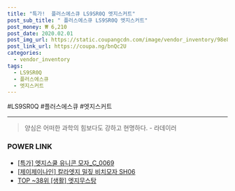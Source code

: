 ```yaml
--- 
title: "특가!  플러스에스큐 LS9SR0Q 엣지스커트" 
post_sub_title: " 플러스에스큐 LS9SR0Q 엣지스커트" 
post_money: ₩ 6,210 
post_date: 2020.02.01 
post_img_url: https://static.coupangcdn.com/image/vendor_inventory/98e8/c3c716e5a4712f73e602ecded31c1728ffc4a2e6632fcc1882e6a441d4b9.jpg 
post_link_url: https://coupa.ng/bnQc2U 
categories: 
  - vendor_inventory 
tags: 
  - LS9SR0Q 
  - 플러스에스큐 
  - 엣지스커트 
--- 
```

  #LS9SR0Q #플러스에스큐 #엣지스커트 
<hr> 

> 양심은 어떠한 과학의 힘보다도 강하고 현명하다. - 라데이러 


### POWER LINK

* <a href="https://blog.naver.com/santokki14/221789812966" target="_blank">[특가] 엣지스쿨 유니콘 모자_C_0069</a>
* <a href="https://blog.naver.com/fasyy4321/221788924045" target="_blank">[제이제이나인] 칼라엣지 밀짚 비치모자 SH06</a>
* <a href="https://blog.naver.com/fasyy4321/221783980803" target="_blank"> TOP ~38위 [생활] 엣지무스탕</a>
